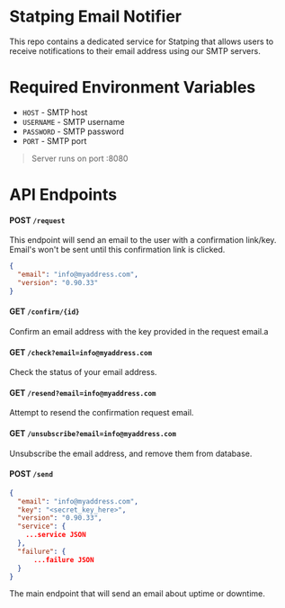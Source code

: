 # Statping Email Notifier
This repo contains a dedicated service for Statping that allows users to receive notifications to their email address using our SMTP servers.

# Required Environment Variables
- `HOST` - SMTP host
- `USERNAME` - SMTP username
- `PASSWORD` - SMTP password
- `PORT` - SMTP port

> Server runs on port :8080

# API Endpoints

#### POST `/request`
This endpoint will send an email to the user with a confirmation link/key. Email's won't be sent until this confirmation link is clicked.
```json
{
  "email": "info@myaddress.com",
  "version": "0.90.33"
}
```

#### GET `/confirm/{id}`
Confirm an email address with the key provided in the request email.a

#### GET `/check?email=info@myaddress.com`
Check the status of your email address.

#### GET `/resend?email=info@myaddress.com`
Attempt to resend the confirmation request email.

#### GET `/unsubscribe?email=info@myaddress.com`
Unsubscribe the email address, and remove them from database.

#### POST `/send`
```json
{
  "email": "info@myaddress.com",
  "key": "<secret_key_here>",
  "version": "0.90.33",
  "service": {
    ...service JSON
  },
  "failure": {
      ...failure JSON
  }
}
```
The main endpoint that will send an email about uptime or downtime.



